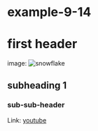 # example-9-14

# first header

image: ![snowflake](https://th.bing.com/th/id/R.cb8b5a191f1a7edc7e68d56ccf97024a?rik=27I86f4jzpeulw&riu=http%3a%2f%2fmarionowen.files.wordpress.com%2f2012%2f01%2fimg_3550-purple-orange-snowflake.jpg&ehk=CwBP3dIzMdOEUXwjpS5jXk1CqJnXEPTXN%2bBQ8o%2bxK4M%3d&risl=&pid=ImgRaw&r=0)

## subheading 1

### sub-sub-header 

Link: [youtube](https://www.youtube.com/)


